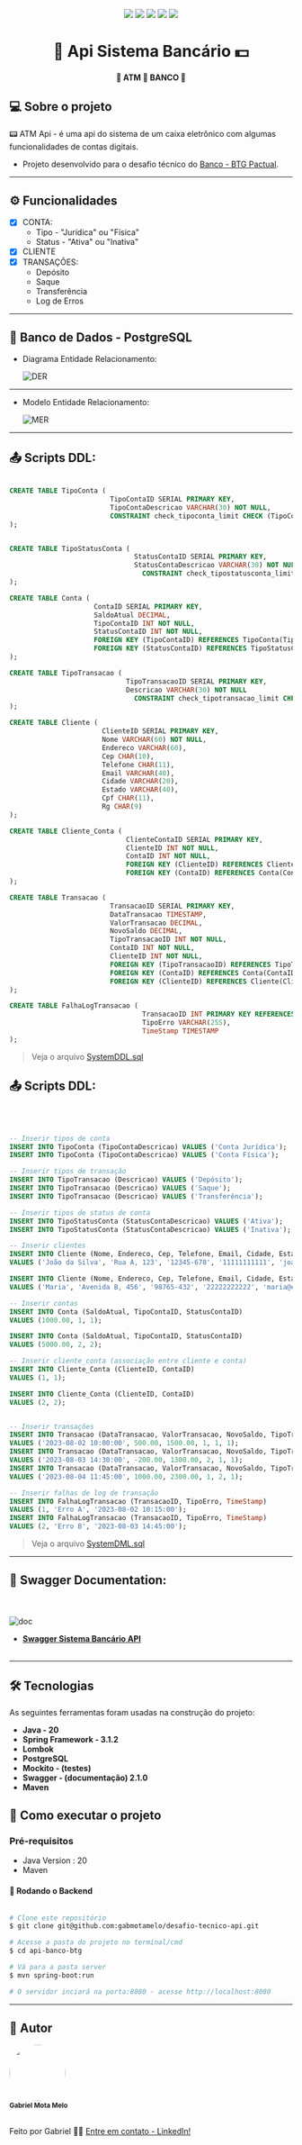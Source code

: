 
<p align="center">
  <img src="https://img.shields.io/badge/Java-ED8B00?style=for-the-badge&logo=openjdk&logoColor=white">

  <img src="https://img.shields.io/badge/Spring-6DB33F?style=for-the-badge&logo=spring&logoColor=white">

  <img src="https://img.shields.io/badge/PostgreSQL-316192?style=for-the-badge&logo=postgresql&logoColor=white">

  <img src="https://img.shields.io/badge/Postman-FF6C37?style=for-the-badge&logo=Postman&logoColor=white">

  <img src="https://img.shields.io/badge/Swagger-85EA2D?style=for-the-badge&logo=Swagger&logoColor=white">

</p>

<h1 align="center">
    🏦 Api Sistema Bancário 💵
</h1>

<h4 align="center"> 
	🚧  ATM 🏧 BANCO 🚧
</h4>

## 💻 Sobre o projeto

📟 ATM Api - é uma api do sistema de um caixa eletrônico com algumas funcionalidades de contas digitais.


- Projeto desenvolvido para o desafio técnico do [Banco - BTG Pactual](https://www.btgpactual.com/).


---

## ⚙️ Funcionalidades

- [x] CONTA:
  - Tipo - "Jurídica" ou "Física"
  - Status - "Ativa" ou "Inativa"
- [x] CLIENTE
- [x] TRANSAÇÕES:
  - Depósito
  - Saque
  - Transferência
  - Log de Erros

---

## 💾 Banco de Dados - PostgreSQL

- Diagrama Entidade Relacionamento:

  ![DER](https://github.com/gabmotamelo/desafio-tecnico-api/assets/88755473/d783b3b9-f63a-4ad1-9285-c615448a29d4)

---

- Modelo Entidade Relacionamento:

  ![MER](https://github.com/gabmotamelo/desafio-tecnico-api/assets/88755473/e511708f-21ea-4315-ad9c-c38084c1d76b)

---

## 📤 Scripts DDL:

```sql

CREATE TABLE TipoConta (
                         TipoContaID SERIAL PRIMARY KEY,
                         TipoContaDescricao VARCHAR(30) NOT NULL,
                         CONSTRAINT check_tipoconta_limit CHECK (TipoContaID <= 2)
);


CREATE TABLE TipoStatusConta (
                               StatusContaID SERIAL PRIMARY KEY,
                               StatusContaDescricao VARCHAR(30) NOT NULL
                                 CONSTRAINT check_tipostatusconta_limit CHECK (StatusContaID <= 2)
);

CREATE TABLE Conta (
                     ContaID SERIAL PRIMARY KEY,
                     SaldoAtual DECIMAL,
                     TipoContaID INT NOT NULL,
                     StatusContaID INT NOT NULL,
                     FOREIGN KEY (TipoContaID) REFERENCES TipoConta(TipoContaID),
                     FOREIGN KEY (StatusContaID) REFERENCES TipoStatusConta(StatusContaID)
);

CREATE TABLE TipoTransacao (
                             TipoTransacaoID SERIAL PRIMARY KEY,
                             Descricao VARCHAR(30) NOT NULL
                               CONSTRAINT check_tipotransacao_limit CHECK (TipoTransacaoID <= 3)
);

CREATE TABLE Cliente (
                       ClienteID SERIAL PRIMARY KEY,
                       Nome VARCHAR(60) NOT NULL,
                       Endereco VARCHAR(60),
                       Cep CHAR(10),
                       Telefone CHAR(11),
                       Email VARCHAR(40),
                       Cidade VARCHAR(20),
                       Estado VARCHAR(40),
                       Cpf CHAR(11),
                       Rg CHAR(9)
);

CREATE TABLE Cliente_Conta (
                             ClienteContaID SERIAL PRIMARY KEY,
                             ClienteID INT NOT NULL,
                             ContaID INT NOT NULL,
                             FOREIGN KEY (ClienteID) REFERENCES Cliente(ClienteID),
                             FOREIGN KEY (ContaID) REFERENCES Conta(ContaID)
);

CREATE TABLE Transacao (
                         TransacaoID SERIAL PRIMARY KEY,
                         DataTransacao TIMESTAMP,
                         ValorTransacao DECIMAL,
                         NovoSaldo DECIMAL,
                         TipoTransacaoID INT NOT NULL,
                         ContaID INT NOT NULL,
                         ClienteID INT NOT NULL,
                         FOREIGN KEY (TipoTransacaoID) REFERENCES TipoTransacao(TipoTransacaoID),
                         FOREIGN KEY (ContaID) REFERENCES Conta(ContaID),
                         FOREIGN KEY (ClienteID) REFERENCES Cliente(ClienteID)
);

CREATE TABLE FalhaLogTransacao (
                                 TransacaoID INT PRIMARY KEY REFERENCES Transacao(TransacaoID),
                                 TipoErro VARCHAR(255),
                                 TimeStamp TIMESTAMP
);


```
> Veja o arquivo  [SystemDDL.sql](https://github.com/gabmotamelo/desafio-tecnico-api/blob/main/src/main/resources/db/SystemDDL.sql)

## 📤 Scripts DDL:
<br><br>

```sql
-- Inserir tipos de conta
INSERT INTO TipoConta (TipoContaDescricao) VALUES ('Conta Jurídica');
INSERT INTO TipoConta (TipoContaDescricao) VALUES ('Conta Física');

-- Inserir tipos de transação
INSERT INTO TipoTransacao (Descricao) VALUES ('Depósito');
INSERT INTO TipoTransacao (Descricao) VALUES ('Saque');
INSERT INTO TipoTransacao (Descricao) VALUES ('Transferência');

-- Inserir tipos de status de conta
INSERT INTO TipoStatusConta (StatusContaDescricao) VALUES ('Ativa');
INSERT INTO TipoStatusConta (StatusContaDescricao) VALUES ('Inativa');

-- Inserir clientes
INSERT INTO Cliente (Nome, Endereco, Cep, Telefone, Email, Cidade, Estado, Cpf, Rg)
VALUES ('João da Silva', 'Rua A, 123', '12345-678', '11111111111', 'joao@email.com', 'Cidade A', 'Estado A', '12345678901', '123456789');

INSERT INTO Cliente (Nome, Endereco, Cep, Telefone, Email, Cidade, Estado, Cpf, Rg)
VALUES ('Maria', 'Avenida B, 456', '98765-432', '22222222222', 'maria@email.com', 'Cidade B', 'Estado B', '98765432109', '987654321');

-- Inserir contas
INSERT INTO Conta (SaldoAtual, TipoContaID, StatusContaID)
VALUES (1000.00, 1, 1);

INSERT INTO Conta (SaldoAtual, TipoContaID, StatusContaID)
VALUES (5000.00, 2, 2);

-- Inserir cliente_conta (associação entre cliente e conta)
INSERT INTO Cliente_Conta (ClienteID, ContaID)
VALUES (1, 1);

INSERT INTO Cliente_Conta (ClienteID, ContaID)
VALUES (2, 2);


-- Inserir transações
INSERT INTO Transacao (DataTransacao, ValorTransacao, NovoSaldo, TipoTransacaoID, ContaID, ClienteID)
VALUES ('2023-08-02 10:00:00', 500.00, 1500.00, 1, 1, 1);
INSERT INTO Transacao (DataTransacao, ValorTransacao, NovoSaldo, TipoTransacaoID, ContaID, ClienteID)
VALUES ('2023-08-03 14:30:00', -200.00, 1300.00, 2, 1, 1);
INSERT INTO Transacao (DataTransacao, ValorTransacao, NovoSaldo, TipoTransacaoID, ContaID, ClienteID)
VALUES ('2023-08-04 11:45:00', 1000.00, 2300.00, 1, 2, 1);

-- Inserir falhas de log de transação
INSERT INTO FalhaLogTransacao (TransacaoID, TipoErro, TimeStamp)
VALUES (1, 'Erro A', '2023-08-02 10:15:00');
INSERT INTO FalhaLogTransacao (TransacaoID, TipoErro, TimeStamp)
VALUES (2, 'Erro B', '2023-08-03 14:45:00');

```
> Veja o arquivo  [SystemDML.sql](https://github.com/gabmotamelo/desafio-tecnico-api/blob/main/src/main/resources/db/SystemDML.sql)

---

## 📑 Swagger Documentation:
<br><br>
![doc](https://github.com/gabmotamelo/desafio-tecnico-api/assets/88755473/2e5455d9-45bb-4cc1-ab37-888dbe42145f)

-   **[Swagger Sistema Bancário API](http://localhost:8080/swagger-ui/index.html#/)**
    <br><br>
---

## 🛠 Tecnologias

As seguintes ferramentas foram usadas na construção do projeto:

-   **Java - 20**
-   **Spring Framework - 3.1.2**
-   **Lombok**
-   **PostgreSQL**
-   **Mockito - (testes)**
-   **Swagger - (documentação) 2.1.0**
-   **Maven**




## 🚀 Como executar o projeto


### Pré-requisitos

- Java Version : 20
- Maven

#### 🎲 Rodando o Backend

```bash

# Clone este repositório
$ git clone git@github.com:gabmotamelo/desafio-tecnico-api.git

# Acesse a pasta do projeto no terminal/cmd
$ cd api-banco-btg

# Vá para a pasta server
$ mvn spring-boot:run

# O servidor inciará na porta:8080 - acesse http://localhost:8080 

```

---

## 🦸 Autor

<a >
 <img style="border-radius: 50%;" src="https://github.com/gabmotamelo/desafio-tecnico-api/assets/88755473/b0e5085d-0fd0-4a4c-8c08-15c017f6e2d3" width="100px;" alt=""/>
 <br />
 <sub><b>Gabriel Mota Melo</b></sub></a> 
 <br/>
 <br/>


Feito por Gabriel 👋🏽 [Entre em contato - LinkedIn!](https://www.linkedin.com/in/gabriel-mota-melo/)
<a >
